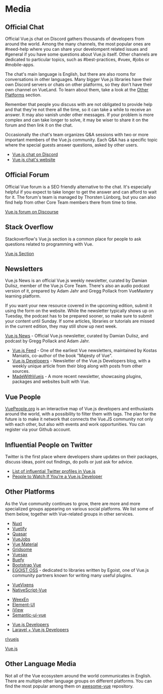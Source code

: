 # Media

## Official Chat

Official Vue.js chat on Discord gathers thousands of developers from around the world. Among the many channels, the most popular ones are #need-help where you can share your develompent related issues and #general if you have some questions about Vue.js itself. Other channels are dedicated to particular topics, such as #best-practices, #vuex, #jobs or #mobile-apps. 

The chat's main language is English, but there are also rooms for conversations in other languages. Many bigger Vue.js libraries have their own Discord servers or chats on other platforms, so they don't have their own channel on VueLand. To learn about them, take a look at the [Other Platforms](./social-media.md#other-platforms) section.

Remember that people you discuss with are not obligated to provide help and that they're not there all the time, so it can take a while to receive an answer. It may also vanish under other messages. If your problem is more complex and can take longer to solve, it may be wiser to share it on the forum and then link it on the chat.

Occasionally the chat's team organizes Q&A sessions with two or more important members of the Vue.js community. Each Q&A has a specific topic where the special guests answer questions, asked by other users. 

<useful-links>
<useful-links-section title="Official">

* [Vue.js chat on Discord](https://chat.vuejs.org)
* [Vue.js chat's website](https://vue-land.js.org)

</useful-links-section>
</useful-links>

## Official Forum

Official Vue forum is a SEO friendly alternative to the chat. It's especially helpful if you expect to take longer to get the answer and can afford to wait for it. The forum's team is managed by Thorsten Lünborg, but you can also find help from other Core Team members there from time to time.

<useful-links>
<useful-links-section title="Official">

[Vue.js forum on Discourse](https://forum.vuejs.org)

</useful-links-section>
</useful-links>


## Stack Overflow

Stackoverflow's Vue.js section is a common place for people to ask questions related to programming with Vue.

<useful-links>
<useful-links-section title="Official">

[Vue.js Section](https://stackoverflow.com/tags/vue.js/info)

</useful-links-section>
</useful-links>

## Newsletters

Vue.js News is an official Vue.js weekly newsletter, curated by Damian Dulisz, member of the Vue.js Core Team. There's also an audio podcast version of it, prepared by Adam Jahr and Gregg Pollack from VueMastery learning platform.

If you want your new resource covered in the upcoming edition, submit it using the form on the website. While the newsletter typically shows up on Tuesday, the podcast has to be prepared sooner, so make sure to submit your content until Sunday. If some articles, libraries or tutorials are missed in the current edition, they may still show up next week.

<useful-links>
<useful-links-section title="Official">

[Vue.js News](https://news.vuejs.org/) - Official Vue.js newsletter, curated by Damian Dulisz, and podcast by Gregg Pollack and Adam Jahr.

</useful-links-section>
<useful-links-section title="Other Newsletters">


- [Vue.js Feed](https://vuejsfeed.com/) - One of the earliest Vue newsletters, maintained by Kostas Maniatis, co-author of the book "Majesty of Vue".
- [Vue.js Developers](https://vuejsdevelopers.com/newsletter) - Newsletter of the Vue.js Developers blog, with a weekly unique article from their blog along with posts from other sources.
- [MadeWithVuejs](https://madewithvuejs.com/) - A more recent newsletter, showcasing plugins, packages and websites built with Vue.

</useful-links-section>
</useful-links>

## Vue People

[VuePeople.org](https://vuepeople.org) is an interactive map of Vue.js developers and enthusiasts around the world, with a possibility to filter them with tags. The plan for the future is to make it network that connects the Vue.JS community not only with each other, but also with events and work opportunities. You can register via your Github account.

## Influential People on Twitter

Twitter is the first place where developers share updates on their packages, discuss ideas, point out findings, do polls or just ask for advice. 
 
<useful-links>
<useful-links-section title="Tutorials">

* [List of influential Twitter profiles in Vue.js](https://medium.com/hypefactors/list-of-influential-twitter-profiles-in-the-vue-js-community-state-of-2018-cca15ec1144a)
* [People to Watch If You’re a Vue.js Developer](https://www.monterail.com/blog/people-to-watch-if-youre-a-vue.js-developer)

</useful-links-section>
</useful-links>

## Other Platforms

As the Vue community continues to grow, there are more and more specialized groups appearing on various social platforms. We list some of them below, together with Vue-related groups in other services.

<useful-links>
<useful-links-section title="Discord">

  - [Nuxt](https://discord.nuxtjs.org/)
  - [Vuetify](https://community.vuetifyjs.com/)
  - [Quasar](https://discord.gg/5TDhbDg)
  - [VueJobs](https://discordapp.com/invite/PJrSZqm)
  - [Vue Material](https://discord.gg/vuematerial)
  - [Gridsome](https://discordapp.com/invite/7znJUkH)
  - [Vuesax](https://discord.gg/9dsKtvB)
  - [Buefy](https://discordapp.com/invite/ZkdFJMr)
  - [Bootstrap Vue](https://discordapp.com/invite/j2Mtcny)
  - [EGOIST OSS](https://discord.gg/2t5mdCz) - dedicated to libraries written by Egoist, one of Vue.js community partners known for writing many useful plugins.

</useful-links-section>
</useful-links>

<useful-links>
<useful-links-section title="Slack">

  - [VueVixens](https://slackin-fxsumkvfno.now.sh/)
  - [NativeScript-Vue](https://developer.telerik.com/wp-login.php?action=slack-invitation)

</useful-links-section>
</useful-links>

<useful-links>
<useful-links-section title="Gitter">

  - [WeexEn](https://gitter.im/weex-en/)
  - [Element-UI](https://gitter.im/element-en/)
  - [iView](https://gitter.im/iview/iview)
  - [Semantic-ui-vue](https://gitter.im/Semantic-UI-Vue/)

</useful-links-section>
</useful-links>

<useful-links>
<useful-links-section title="Facebook">

  - [Vue.js Developers](https://www.facebook.com/groups/vuejsdevelopers/)
  - [Laravel + Vue.js Developers](https://www.facebook.com/groups/1796516540421476)

</useful-links-section>
</useful-links>

<useful-links>
<useful-links-section title="Reddit">

[r/vuejs](https://www.reddit.com/r/vuejs/)

</useful-links-section>
</useful-links>

<useful-links>
<useful-links-section title="Spectrum">

[Vue.js](https://spectrum.chat/vue-js)

</useful-links-section>
</useful-links>

## Other Language Media

Not all of the Vue ecosystem around the world communicates in English. There are multiple other language groups on different platforms. You can find the most popular among them on [awesome-vue](https://github.com/vuejs/awesome-vue#community) repository.
